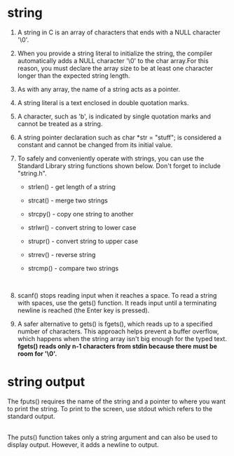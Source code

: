 # string

1. A string in C is an array of characters that ends with a NULL character '\0'. 

2. When you provide a string literal to initialize the string, the compiler automatically adds a NULL character '\0' to the char array.For this reason, you must declare the array size to be at least one character longer than the expected string length.

3. As with any array, the name of a string acts as a pointer.

4. A string literal is a text enclosed in double quotation marks.

5. A character, such as 'b', is indicated by single quotation marks and cannot be treated as a string.

6. A string pointer declaration such as char *str = "stuff"; is considered a constant and cannot be changed from its initial value.

7. To safely and conveniently operate with strings, you can use the Standard Library string functions shown below. Don't forget to include "string.h".
    - strlen() - get length of a string

    - strcat() - merge two strings

    - strcpy() - copy one string to another

    - strlwr() - convert string to lower case

    - strupr() - convert string to upper case

    - strrev() - reverse string

    - strcmp() - compare two strings

<br>

8. scanf() stops reading input when it reaches a space. To read a string with spaces, use the gets() function. It reads input until a terminating newline is reached (the Enter key is pressed).

9. A safer alternative to gets() is fgets(), which reads up to a specified number of characters. This approach helps prevent a buffer overflow, which happens when the string array isn't big enough for the typed text.
**fgets() reads only n-1 characters from stdin because there must be room for '\0'.**

# string output

The fputs() requires the name of the string and a pointer to where you want to print the string. To print to the screen, use stdout which refers to the standard output. 

<br>
The puts() function takes only a string argument and can also be used to display output. However, it adds a newline to output.

